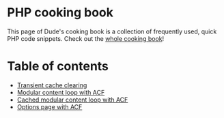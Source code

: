 # PHP cooking book

This page of Dude's cooking book is a collection of frequently used, quick PHP code snippets. Check out the [whole cooking book](../README.md)!

# Table of contents

- [Transient cache clearing](transient-cahe-clearing.php)
- [Modular content loop with ACF](modular-content-acf.php)
- [Cached modular content loop with ACF](modular-content-acf-cached.php)
- [Options page with ACF](options-page-acf.php)
